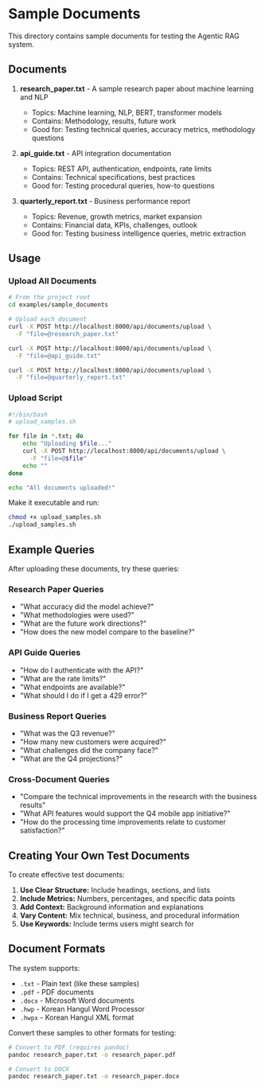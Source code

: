 # Sample Documents

This directory contains sample documents for testing the Agentic RAG system.

## Documents

1. **research_paper.txt** - A sample research paper about machine learning and NLP
   - Topics: Machine learning, NLP, BERT, transformer models
   - Contains: Methodology, results, future work
   - Good for: Testing technical queries, accuracy metrics, methodology questions

2. **api_guide.txt** - API integration documentation
   - Topics: REST API, authentication, endpoints, rate limits
   - Contains: Technical specifications, best practices
   - Good for: Testing procedural queries, how-to questions

3. **quarterly_report.txt** - Business performance report
   - Topics: Revenue, growth metrics, market expansion
   - Contains: Financial data, KPIs, challenges, outlook
   - Good for: Testing business intelligence queries, metric extraction

## Usage

### Upload All Documents

```bash
# From the project root
cd examples/sample_documents

# Upload each document
curl -X POST http://localhost:8000/api/documents/upload \
  -F "file=@research_paper.txt"

curl -X POST http://localhost:8000/api/documents/upload \
  -F "file=@api_guide.txt"

curl -X POST http://localhost:8000/api/documents/upload \
  -F "file=@quarterly_report.txt"
```

### Upload Script

```bash
#!/bin/bash
# upload_samples.sh

for file in *.txt; do
    echo "Uploading $file..."
    curl -X POST http://localhost:8000/api/documents/upload \
      -F "file=@$file"
    echo ""
done

echo "All documents uploaded!"
```

Make it executable and run:
```bash
chmod +x upload_samples.sh
./upload_samples.sh
```

## Example Queries

After uploading these documents, try these queries:

### Research Paper Queries
- "What accuracy did the model achieve?"
- "What methodologies were used?"
- "What are the future work directions?"
- "How does the new model compare to the baseline?"

### API Guide Queries
- "How do I authenticate with the API?"
- "What are the rate limits?"
- "What endpoints are available?"
- "What should I do if I get a 429 error?"

### Business Report Queries
- "What was the Q3 revenue?"
- "How many new customers were acquired?"
- "What challenges did the company face?"
- "What are the Q4 projections?"

### Cross-Document Queries
- "Compare the technical improvements in the research with the business results"
- "What API features would support the Q4 mobile app initiative?"
- "How do the processing time improvements relate to customer satisfaction?"

## Creating Your Own Test Documents

To create effective test documents:

1. **Use Clear Structure:** Include headings, sections, and lists
2. **Include Metrics:** Numbers, percentages, and specific data points
3. **Add Context:** Background information and explanations
4. **Vary Content:** Mix technical, business, and procedural information
5. **Use Keywords:** Include terms users might search for

## Document Formats

The system supports:
- `.txt` - Plain text (like these samples)
- `.pdf` - PDF documents
- `.docx` - Microsoft Word documents
- `.hwp` - Korean Hangul Word Processor
- `.hwpx` - Korean Hangul XML format

Convert these samples to other formats for testing:

```bash
# Convert to PDF (requires pandoc)
pandoc research_paper.txt -o research_paper.pdf

# Convert to DOCX
pandoc research_paper.txt -o research_paper.docx
```
